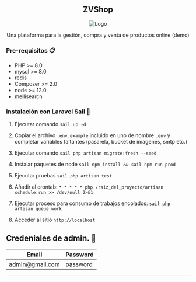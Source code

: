 <p align="center">

  <h2 align="center">ZVShop</h2>
  
  <p align="center"><img src="https://i.imgur.com/HljME6ub.png" alt="Logo"></p>

  <p align="center">Una plataforma para la gestión, compra y venta de productos online (demo)</p>
</p>

### Pre-requisitos 📋

- PHP >= 8.0
- mysql >= 8.0
- redis
- Composer >= 2.0
- node >= 12.0
- meilisearch


### Instalación con Laravel Sail 🔧

1. Ejecutar comando `sail up -d`

2. Copiar el archivo `.env.example` incluido en uno de nombre `.env` y completar variables faltantes (pasarela, bucket de imagenes, smtp etc.)

3. Ejecutar comando `sail php artisan migrate:fresh --seed` 

4. Instalar paquetes de node `sail npm install && sail npm run prod`

5. Ejecutar pruebas `sail php artisan test`

6. Añadir al crontab: `* * * * * php /raiz_del_proyecto/artisan schedule:run >> /dev/null 2>&1`

7. Ejecutar proceso para consumo de trabajos encolados: `sail php artisan queue:work`

8. Acceder al sitio `http://localhost`



## Credeniales de admin. 🔑

Email|Password|
 ------ | ------ |
admin@gmail.com|password

------------------------

